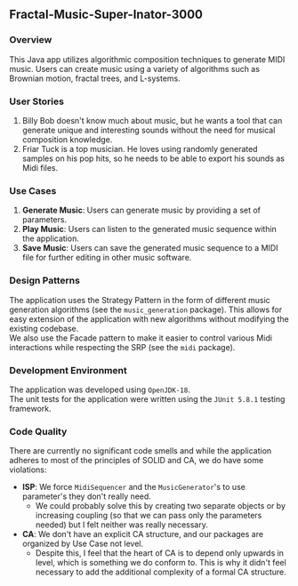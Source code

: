 ## Fractal-Music-Super-Inator-3000
### Overview
This Java app utilizes algorithmic composition techniques to generate MIDI music.
Users can create music using a variety of algorithms such as Brownian motion, fractal trees, and L-systems.

### User Stories
1. Billy Bob doesn't know much about music, but he wants a tool that can generate unique and interesting sounds without the need for musical composition knowledge.
2. Friar Tuck is a top musician. He loves using randomly generated samples on his pop hits, so he needs to be able to export his sounds as Midi files.

### Use Cases
1. **Generate Music**: Users can generate music by providing a set of parameters.
2. **Play Music**: Users can listen to the generated music sequence within the application.
3. **Save Music**: Users can save the generated music sequence to a MIDI file for further editing in other music software.

### Design Patterns
The application uses the Strategy Pattern in the form of different music generation algorithms (see the `music_generation` package).
This allows for easy extension of the application with new algorithms without modifying the existing codebase. <br>
We also use the Facade pattern to make it easier to control various Midi interactions while respecting the SRP (see the `midi` package). 

### Development Environment
The application was developed using `OpenJDK-18`. <br>
The unit tests for the application were written using the `JUnit 5.8.1` testing framework.

### Code Quality
There are currently no significant code smells and while the application adheres to most of the principles of SOLID and CA, we do have some violations:
- **ISP**: We force `MidiSequencer` and the `MusicGenerator`'s to use parameter's they don't really need.
  - We could probably solve this by creating two separate objects or by increasing coupling (so that we can pass only the parameters needed) 
  but I felt neither was really necessary.  
- **CA**: We don't have an explicit CA structure, and our packages are organized by Use Case not level.
  - Despite this, I feel that the heart of CA is to depend only upwards in level, which is something we do conform to.
  This is why it didn't feel necessary to add the additional complexity of a formal CA structure.



